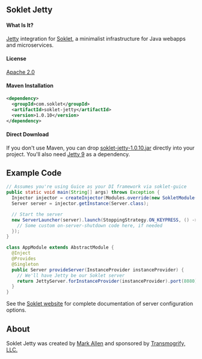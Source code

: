 ## Soklet Jetty

#### What Is It?

[Jetty](http://eclipse.org/jetty) integration for [Soklet](http://soklet.com), a minimalist infrastructure for Java webapps and microservices.

#### License

[Apache 2.0](https://www.apache.org/licenses/LICENSE-2.0)

#### Maven Installation

```xml
<dependency>
  <groupId>com.soklet</groupId>
  <artifactId>soklet-jetty</artifactId>
  <version>1.0.10</version>
</dependency>
```

#### Direct Download

If you don't use Maven, you can drop [soklet-jetty-1.0.10.jar](http://central.maven.org/maven2/com/soklet/soklet-jetty/1.0.10/soklet-jetty-1.0.10.jar) directly into your project.  You'll also need [Jetty 9](http://download.eclipse.org/jetty/stable-9/dist/) as a dependency.

## Example Code

```java
// Assumes you're using Guice as your DI framework via soklet-guice
public static void main(String[] args) throws Exception {
  Injector injector = createInjector(Modules.override(new SokletModule()).with(new AppModule()));
  Server server = injector.getInstance(Server.class);

  // Start the server
  new ServerLauncher(server).launch(StoppingStrategy.ON_KEYPRESS, () -> {
    // Some custom on-server-shutdown code here, if needed
  });
}

class AppModule extends AbstractModule {
  @Inject
  @Provides
  @Singleton
  public Server provideServer(InstanceProvider instanceProvider) {
    // We'll have Jetty be our Soklet server
    return JettyServer.forInstanceProvider(instanceProvider).port(8080).build();
  }
}
```

See the [Soklet website](http://soklet.com) for complete documentation of server configuration options.

## About

Soklet Jetty was created by [Mark Allen](http://revetkn.com) and sponsored by [Transmogrify, LLC.](http://xmog.com)